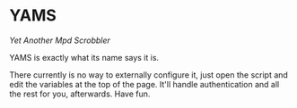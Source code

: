YAMS
====

*Yet Another Mpd Scrobbler*

YAMS is exactly what its name says it is.

There currently is no way to externally configure it, just open the script and edit the variables at the top of the page. It'll handle authentication and all the rest for you, afterwards. Have fun.
